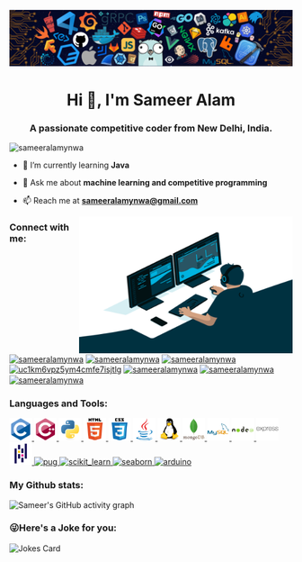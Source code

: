 ![](https://github.com/anubhab-code/anubhab-code/blob/main/header.png)

<h1 align="center">Hi 👋, I'm Sameer Alam</h1>
<h3 align="center">A passionate competitive coder from New Delhi, India.</h3>

<p align="left"> <img src="https://komarev.com/ghpvc/?username=sameeralamynwa&label=Profile%20views&color=0e75b6&style=flat" alt="sameeralamynwa" /> </p>

- 🌱 I’m currently learning **Java**

- 💬 Ask me about **machine learning and competitive programming**

- 📫 Reach me at **sameeralamynwa@gmail.com**

<img align="right" alt="GIF" src="https://github.com/anubhab-code/anubhab-code/blob/main/dev_gif.gif?raw=true" width="380" height="243" />

<h3 align="left">Connect with me:</h3>
<p align="left">
<a href="https://linkedin.com/in/sameeralamynwa" target="blank"><img align="center" src="https://raw.githubusercontent.com/rahuldkjain/github-profile-readme-generator/master/src/images/icons/Social/linked-in-alt.svg" alt="sameeralamynwa" height="30" width="40" /></a>
<a href="https://codeforces.com/profile/sameeralamynwa" target="blank"><img align="center" src="https://raw.githubusercontent.com/rahuldkjain/github-profile-readme-generator/master/src/images/icons/Social/codeforces.svg" alt="sameeralamynwa" height="30" width="40" /></a>
<a href="https://twitter.com/sameeralamynwa" target="blank"><img align="center" src="https://raw.githubusercontent.com/rahuldkjain/github-profile-readme-generator/master/src/images/icons/Social/twitter.svg" alt="sameeralamynwa" height="30" width="40" /></a>
<a href="https://www.youtube.com/channel/UC1kM6VPZ5Ym4cmfe7ISjTlg" target="blank"><img align="center" src="https://raw.githubusercontent.com/rahuldkjain/github-profile-readme-generator/master/src/images/icons/Social/youtube.svg" alt="uc1km6vpz5ym4cmfe7isjtlg" height="30" width="40" /></a>
<a href="https://kaggle.com/sameeralamynwa" target="blank"><img align="center" src="https://raw.githubusercontent.com/rahuldkjain/github-profile-readme-generator/master/src/images/icons/Social/kaggle.svg" alt="sameeralamynwa" height="30" width="40" /></a>
<a href="https://www.codechef.com/users/sameeralamynwa" target="blank"><img align="center" src="https://cdn.jsdelivr.net/npm/simple-icons@3.1.0/icons/codechef.svg" alt="sameeralamynwa" height="30" width="40" /></a>
<a href="https://auth.geeksforgeeks.org/user/sameeralamynwa" target="blank"><img align="center" src="https://raw.githubusercontent.com/rahuldkjain/github-profile-readme-generator/master/src/images/icons/Social/geeks-for-geeks.svg" alt="sameeralamynwa" height="30" width="40" /></a>
</p>

<h3 align="left">Languages and Tools:</h3>
<p align="left"> 

<a href="https://www.cprogramming.com/" target="_blank" rel="noreferrer"> <img src="https://raw.githubusercontent.com/devicons/devicon/master/icons/c/c-original.svg" alt="c" width="40" height="40"/> </a> <a href="https://www.w3schools.com/cpp/" target="_blank" rel="noreferrer"> <img src="https://raw.githubusercontent.com/devicons/devicon/master/icons/cplusplus/cplusplus-original.svg" alt="cplusplus" width="40" height="40"/> </a> <a href="https://www.python.org" target="_blank" rel="noreferrer"> <img src="https://raw.githubusercontent.com/devicons/devicon/master/icons/python/python-original.svg" alt="python" width="40" height="40"/> </a> <a href="https://www.w3.org/html/" target="_blank" rel="noreferrer"> <img src="https://raw.githubusercontent.com/devicons/devicon/master/icons/html5/html5-original-wordmark.svg" alt="html5" width="40" height="40"/> </a> <a href="https://www.w3schools.com/css/" target="_blank" rel="noreferrer"> <img src="https://raw.githubusercontent.com/devicons/devicon/master/icons/css3/css3-original-wordmark.svg" alt="css3" width="40" height="40"/> </a><a href="https://www.java.com" target="_blank" rel="noreferrer"> <img src="https://raw.githubusercontent.com/devicons/devicon/master/icons/java/java-original.svg" alt="java" width="40" height="40"/> </a> <a href="https://www.linux.org/" target="_blank" rel="noreferrer"> <img src="https://raw.githubusercontent.com/devicons/devicon/master/icons/linux/linux-original.svg" alt="linux" width="40" height="40"/> </a> <a href="https://www.mongodb.com/" target="_blank" rel="noreferrer"> <img src="https://raw.githubusercontent.com/devicons/devicon/master/icons/mongodb/mongodb-original-wordmark.svg" alt="mongodb" width="40" height="40"/> </a> <a href="https://www.mysql.com/" target="_blank" rel="noreferrer"> <img src="https://raw.githubusercontent.com/devicons/devicon/master/icons/mysql/mysql-original-wordmark.svg" alt="mysql" width="40" height="40"/> </a> <a href="https://nodejs.org" target="_blank" rel="noreferrer"> <img src="https://raw.githubusercontent.com/devicons/devicon/master/icons/nodejs/nodejs-original-wordmark.svg" alt="nodejs" width="40" height="40"/> </a> <a href="https://expressjs.com" target="_blank" rel="noreferrer"> <img src="https://raw.githubusercontent.com/devicons/devicon/master/icons/express/express-original-wordmark.svg" alt="express" width="40" height="40"/> </a> <a href="https://pandas.pydata.org/" target="_blank" rel="noreferrer"> <img src="https://raw.githubusercontent.com/devicons/devicon/2ae2a900d2f041da66e950e4d48052658d850630/icons/pandas/pandas-original.svg" alt="pandas" width="40" height="40"/> </a> <a href="https://pugjs.org" target="_blank" rel="noreferrer"> <img src="https://cdn.worldvectorlogo.com/logos/pug.svg" alt="pug" width="40" height="40"/> </a> <a href="https://scikit-learn.org/" target="_blank" rel="noreferrer"> <img src="https://upload.wikimedia.org/wikipedia/commons/0/05/Scikit_learn_logo_small.svg" alt="scikit_learn" width="40" height="40"/> </a> <a href="https://seaborn.pydata.org/" target="_blank" rel="noreferrer"> <img src="https://seaborn.pydata.org/_images/logo-mark-lightbg.svg" alt="seaborn" width="40" height="40"/> </a> <a href="https://www.arduino.cc/" target="_blank" rel="noreferrer"> <img src="https://cdn.worldvectorlogo.com/logos/arduino-1.svg" alt="arduino" width="40" height="40"/> </a> </p>

### My Github stats:
![Sameer's GitHub activity graph](https://activity-graph.herokuapp.com/graph?username=sameeralamynwa&theme=react-dark&hide_border=true&area=true)

### 😜Here's a Joke for you:
<img align="center" src="https://readme-jokes.vercel.app/api" alt="Jokes Card" />
